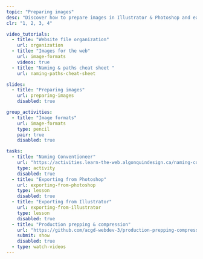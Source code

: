 ```yaml
---
topic: "Preparing images"
desc: "Discover how to prepare images in Illustrator & Photoshop and export them properly for the web."
clr: "1, 2, 3, 4"

video_tutorials:
  - title: "Website file organization"
    url: organization
  - title: "Images for the web"
    url: image-formats
    videos: true
  - title: "Naming & paths cheat sheet "
    url: naming-paths-cheat-sheet

slides:
  - title: "Preparing images"
    url: preparing-images
    disabled: true

group_activities:
  - title: "Image formats"
    url: image-formats
    type: pencil
    pair: true
    disabled: true

tasks:
  - title: "Naming Conventioneer"
    url: "https://activities.learn-the-web.algonquindesign.ca/naming-conventioneer/"
    type: activity
    disabled: true
  - title: "Exporting from Photoshop"
    url: exporting-from-photoshop
    type: lesson
    disabled: true
  - title: "Exporting from Illustrator"
    url: exporting-from-illustrator
    type: lesson
    disabled: true
  - title: "Production prepping & compression"
    url: "https://github.com/acgd-webdev-3/production-prepping-compression"
    submit: show
    disabled: true
  - type: watch-videos
---
```

